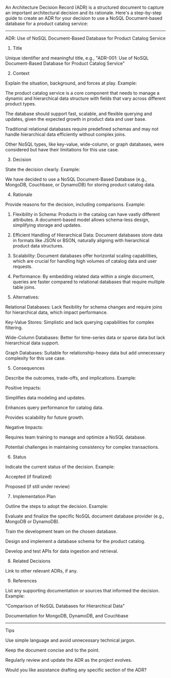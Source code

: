 An Architecture Decision Record (ADR) is a structured document to capture an important architectural decision and its rationale. Here's a step-by-step guide to create an ADR for your decision to use a NoSQL Document-based database for a product catalog service:


---

ADR: Use of NoSQL Document-Based Database for Product Catalog Service

1. Title

Unique identifier and meaningful title, e.g., "ADR-001: Use of NoSQL Document-Based Database for Product Catalog Service"


2. Context

Explain the situation, background, and forces at play.
Example:

The product catalog service is a core component that needs to manage a dynamic and hierarchical data structure with fields that vary across different product types.

The database should support fast, scalable, and flexible querying and updates, given the expected growth in product data and user base.

Traditional relational databases require predefined schemas and may not handle hierarchical data efficiently without complex joins.

Other NoSQL types, like key-value, wide-column, or graph databases, were considered but have their limitations for this use case.


3. Decision

State the decision clearly.
Example:

We have decided to use a NoSQL Document-Based Database (e.g., MongoDB, Couchbase, or DynamoDB) for storing product catalog data.


4. Rationale

Provide reasons for the decision, including comparisons.
Example:

1. Flexibility in Schema: Products in the catalog can have vastly different attributes. A document-based model allows schema-less design, simplifying storage and updates.


2. Efficient Handling of Hierarchical Data: Document databases store data in formats like JSON or BSON, naturally aligning with hierarchical product data structures.


3. Scalability: Document databases offer horizontal scaling capabilities, which are crucial for handling high volumes of catalog data and user requests.


4. Performance: By embedding related data within a single document, queries are faster compared to relational databases that require multiple table joins.


5. Alternatives:

Relational Databases: Lack flexibility for schema changes and require joins for hierarchical data, which impact performance.

Key-Value Stores: Simplistic and lack querying capabilities for complex filtering.

Wide-Column Databases: Better for time-series data or sparse data but lack hierarchical data support.

Graph Databases: Suitable for relationship-heavy data but add unnecessary complexity for this use case.




5. Consequences

Describe the outcomes, trade-offs, and implications.
Example:

Positive Impacts:

Simplifies data modeling and updates.

Enhances query performance for catalog data.

Provides scalability for future growth.


Negative Impacts:

Requires team training to manage and optimize a NoSQL database.

Potential challenges in maintaining consistency for complex transactions.



6. Status

Indicate the current status of the decision.
Example:

Accepted (if finalized)

Proposed (if still under review)


7. Implementation Plan

Outline the steps to adopt the decision.
Example:

Evaluate and finalize the specific NoSQL document database provider (e.g., MongoDB or DynamoDB).

Train the development team on the chosen database.

Design and implement a database schema for the product catalog.

Develop and test APIs for data ingestion and retrieval.


8. Related Decisions

Link to other relevant ADRs, if any.

9. References

List any supporting documentation or sources that informed the decision.
Example:

"Comparison of NoSQL Databases for Hierarchical Data"

Documentation for MongoDB, DynamoDB, and Couchbase



---

Tips

Use simple language and avoid unnecessary technical jargon.

Keep the document concise and to the point.

Regularly review and update the ADR as the project evolves.


Would you like assistance drafting any specific section of the ADR?

